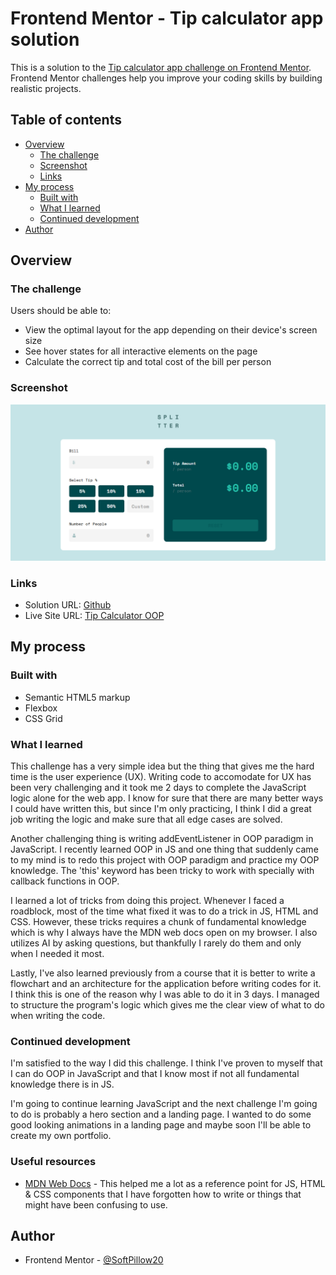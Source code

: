 # Frontend Mentor - Tip calculator app solution

This is a solution to the [Tip calculator app challenge on Frontend Mentor](https://www.frontendmentor.io/challenges/tip-calculator-app-ugJNGbJUX). Frontend Mentor challenges help you improve your coding skills by building realistic projects.

## Table of contents

- [Overview](#overview)
  - [The challenge](#the-challenge)
  - [Screenshot](#screenshot)
  - [Links](#links)
- [My process](#my-process)
  - [Built with](#built-with)
  - [What I learned](#what-i-learned)
  - [Continued development](#continued-development)
- [Author](#author)

## Overview

### The challenge

Users should be able to:

- View the optimal layout for the app depending on their device's screen size
- See hover states for all interactive elements on the page
- Calculate the correct tip and total cost of the bill per person

### Screenshot

![](./web-app-screenshot.png)

### Links

- Solution URL: [Github](https://github.com/SoftPillow20/tip-calculator)
- Live Site URL: [Tip Calculator OOP](https://softpillow20.github.io/tip-calculator-OOP/)

## My process

### Built with

- Semantic HTML5 markup
- Flexbox
- CSS Grid

### What I learned

This challenge has a very simple idea but the thing that gives me the hard time is the user experience (UX). Writing code to accomodate for UX has been very challenging and it took me 2 days to complete the JavaScript logic alone for the web app. I know for sure that there are many better ways I could have written this, but since I'm only practicing, I think I did a great job writing the logic and make sure that all edge cases are solved.

Another challenging thing is writing addEventListener in OOP paradigm in JavaScript. I recently learned OOP in JS and one thing that suddenly came to my mind is to redo this project with OOP paradigm and practice my OOP knowledge. The 'this' keyword has been tricky to work with specially with callback functions in OOP.

I learned a lot of tricks from doing this project. Whenever I faced a roadblock, most of the time what fixed it was to do a trick in JS, HTML and CSS. However, these tricks requires a chunk of fundamental knowledge which is why I always have the MDN web docs open on my browser. I also utilizes AI by asking questions, but thankfully I rarely do them and only when I needed it most.

Lastly, I've also learned previously from a course that it is better to write a flowchart and an architecture for the application before writing codes for it. I think this is one of the reason why I was able to do it in 3 days. I managed to structure the program's logic which gives me the clear view of what to do when writing the code.

### Continued development

I'm satisfied to the way I did this challenge. I think I've proven to myself that I can do OOP in JavaScript and that I know most if not all fundamental knowledge there is in JS.

I'm going to continue learning JavaScript and the next challenge I'm going to do is probably a hero section and a landing page. I wanted to do some good looking animations in a landing page and maybe soon I'll be able to create my own portfolio.

### Useful resources

- [MDN Web Docs](https://developer.mozilla.org/en-US/) - This helped me a lot as a reference point for JS, HTML & CSS components that I have forgotten how to write or things that might have been confusing to use.

## Author

- Frontend Mentor - [@SoftPillow20](https://www.frontendmentor.io/profile/SoftPillow20)
